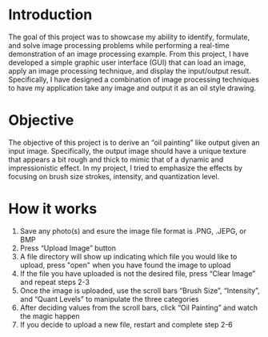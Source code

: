 # Introduction 
The goal of this project was to showcase my ability to identify, formulate, and solve image processing problems while performing a real-time demonstration of an image processing example. From this project, I have developed a simple graphic user interface (GUI) that can load an image, apply an image processing technique, and display the input/output result. Specifically, I have designed a combination of image processing techniques to have my application take any image and output it as an oil style drawing. 

# Objective 
The objective of this project is to derive an “oil painting” like output given an input image. Specifically, the output image should have a unique texture that appears a bit rough and thick to mimic that of a dynamic and impressionistic effect. In my project, I tried to emphasize the effects by focusing on brush size strokes, intensity, and quantization level. 

# How it works
1. Save any photo(s) and esure the image file format is .PNG, .JEPG, or BMP
2. Press “Upload Image” button
3. A file directory will show up indicating which file you would like to upload, press "open" when you have found the image to upload
4. If the file you have uploaded is not the desired file, press “Clear Image” and repeat steps 2-3
5. Once the image is uploaded, use the scroll bars “Brush Size”, “Intensity”, and “Quant Levels” to manipulate the three categories
6. After deciding values from the scroll bars, click “Oil Painting” and watch the magic happen
7. If you decide to upload a new file, restart and complete step 2-6
